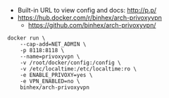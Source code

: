 * Built-in URL to view config and docs: http://p.p/
* https://hub.docker.com/r/binhex/arch-privoxyvpn
    * https://github.com/binhex/arch-privoxyvpn/

```shell
docker run \
    --cap-add=NET_ADMIN \
    -p 8118:8118 \
    --name=privoxyvpn \
    -v /root/docker/config:/config \
    -v /etc/localtime:/etc/localtime:ro \
    -e ENABLE_PRIVOXY=yes \
    -e VPN_ENABLED=no \
    binhex/arch-privoxyvpn
```
